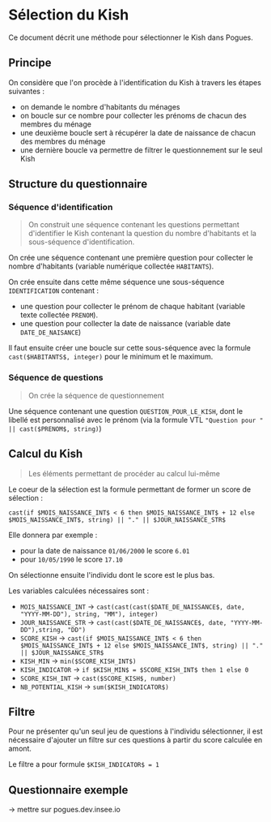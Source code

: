 # Sélection du Kish

Ce document décrit une méthode pour sélectionner le Kish dans Pogues.

## Principe

On considère que l'on procède à l'identification du Kish à travers les étapes suivantes :
- on demande le nombre d'habitants du ménages
- on boucle sur ce nombre pour collecter les prénoms de chacun des membres du ménage
- une deuxième boucle sert à récupérer la date de naissance de chacun des membres du ménage
- une dernière boucle va permettre de filtrer le questionnement sur le seul Kish

## Structure du questionnaire

### Séquence d'identification

> On construit une séquence contenant les questions permettant d'identifier le Kish contenant la question du nombre d'habitants et la sous-séquence d'identification.

On crée une séquence contenant une première question pour collecter le nombre d'habitants (variable numérique collectée `HABITANTS`).

On crée ensuite dans cette même séquence une sous-séquence `IDENTIFICATION` contenant :
- une question pour collecter le prénom de chaque habitant (variable texte collectée `PRENOM`).
- une question pour collecter la date de naissance (variable date `DATE_DE_NAISANCE`)

Il faut ensuite créer une boucle sur cette sous-séquence avec la formule `cast($HABITANTS$, integer)` pour le minimum et le maximum.

### Séquence de questions

> On crée la séquence de questionnement

Une séquence contenant une question `QUESTION_POUR_LE_KISH`, dont le libellé est personnalisé avec le prénom (via la formule VTL `"Question pour " || cast($PRENOM$, string)`)


## Calcul du Kish

> Les éléments permettant de procéder au calcul lui-même

Le coeur de la sélection est la formule permettant de former un score de sélection :

`cast(if $MOIS_NAISSANCE_INT$ < 6 then $MOIS_NAISSANCE_INT$ + 12 else $MOIS_NAISSANCE_INT$, string) || "." || $JOUR_NAISSANCE_STR$`

Elle donnera par exemple : 

- pour la date de naissance `01/06/2000` le score `6.01`
- pour `10/05/1990` le score `17.10`

On sélectionne ensuite l'individu dont le score est le plus bas.

Les variables calculées nécessaires sont :

- `MOIS_NAISSANCE_INT` → `cast(cast(cast($DATE_DE_NAISSANCE$, date, "YYYY-MM-DD"), string, "MM"), integer)`
- `JOUR_NAISSANCE_STR` → `cast(cast($DATE_DE_NAISSANCE$, date, "YYYY-MM-DD"),string, "DD")`
- `SCORE_KISH` → `cast(if $MOIS_NAISSANCE_INT$ < 6 then $MOIS_NAISSANCE_INT$ + 12 else $MOIS_NAISSANCE_INT$, string) || "." || $JOUR_NAISSANCE_STR$`
- `KISH_MIN` → `min($SCORE_KISH_INT$)`
- `KISH_INDICATOR` → `if $KISH_MIN$ = $SCORE_KISH_INT$ then 1 else 0`
- `SCORE_KISH_INT` → `cast($SCORE_KISH$, number)`
- `NB_POTENTIAL_KISH` → `sum($KISH_INDICATOR$)`

## Filtre 

Pour ne présenter qu'un seul jeu de questions à l'individu sélectionner, il est nécessaire d'ajouter un filtre sur ces questions à partir du score calculée en amont.

Le filtre a pour formule `$KISH_INDICATOR$ = 1`

## Questionnaire exemple

→ mettre sur pogues.dev.insee.io